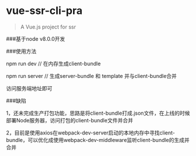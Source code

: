 # vue-ssr-cli-pra

> A Vue.js project for ssr

###基于node v8.0.0开发

###使用方法

npm run dev // 在内存生成client-bundle

npm run server // 生成server-bundle 和 template 并与client-bundle合并

访问服务端地址即可

###缺陷

1，还未完成生产打包功能，思路是将client-bundle打成.json文件，在上线的时候部署Node服务器，访问打包的client-bundle文件并合并

2，目前是使用axios在webpack-dev-server启动的本地内存中寻找client-bundle，可以优化成使用webpack-dev-middleware监听client-bundle的生成并合并